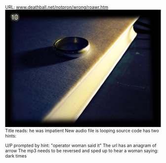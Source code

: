 URL: www.deathball.net/notpron/wrong/roawr.htm
![Pasted image 20250117134255.png](export/Pasted%20image%2020250117134255.png)
Title reads: he was impatient
New audio file is looping
source code has two hints:

<!-- quick quick, don't let me wait -->

<!--%SystemRoot%\System32\sndrec32.exe can capture "what u hear"-->

U/P prompted by hint: "operator woman said it"
The url has an anagram of arrow
The mp3 needs to be reversed and sped up to hear a woman saying:
dark times
